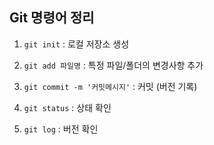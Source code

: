 ## Git 명령어 정리

1. `git init` : 로컬 저장소 생성

2. `git add 파일명` : 특정 파일/폴더의 변경사항 추가

3. `git commit -m '커밋메시지'` : 커밋 (버전 기록)

4. `git status` : 상태 확인

5. `git log` : 버전 확인

